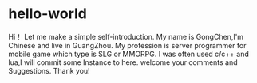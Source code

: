 # hello-world
Hi！
Let me make a simple self-introduction. My name is GongChen,I'm Chinese and live in GuangZhou.
My profession is server programmer for mobile game which type is SLG or MMORPG.
I was often used c/c++ and lua,I will commit some Instance to here.
welcome your comments and Suggestions.
Thank you!
